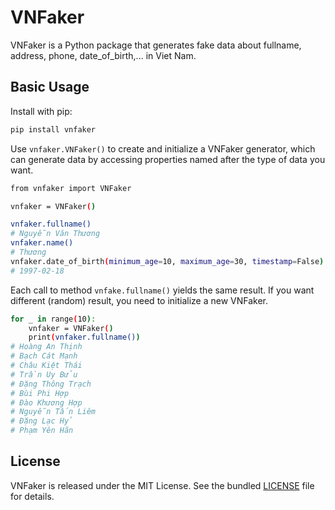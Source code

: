 # VNFaker
VNFaker is a Python package that generates fake data about fullname, address, phone, date_of_birth,... in Viet Nam.

Basic Usage
-----------

Install with pip:

```sh
pip install vnfaker
```
Use ``vnfaker.VNFaker()`` to create and initialize a VNFaker
generator, which can generate data by accessing properties named after
the type of data you want.
```sh
from vnfaker import VNFaker

vnfaker = VNFaker()

vnfaker.fullname()
# Nguyễn Văn Thương
vnfaker.name()
# Thương
vnfaker.date_of_birth(minimum_age=10, maximum_age=30, timestamp=False)
# 1997-02-18
```
Each call to method ``vnfake.fullname()`` yields the same result. If you want different (random) result, you need to initialize a new VNFaker.
```sh
for _ in range(10):
    vnfaker = VNFaker()
    print(vnfaker.fullname())
# Hoàng An Thịnh
# Bạch Cát Mạnh
# Châu Kiệt Thái
# Trần Uy Bửu
# Đặng Thông Trạch
# Bùi Phi Hợp
# Đào Khương Hợp
# Nguyễn Tấn Liêm
# Đặng Lạc Hỷ
# Phạm Yên Hãn
```
License
-------

VNFaker is released under the MIT License. See the bundled [LICENSE](https://github.com/phanducquang/vnfaker/blob/master/LICENSE.txt) file
for details.